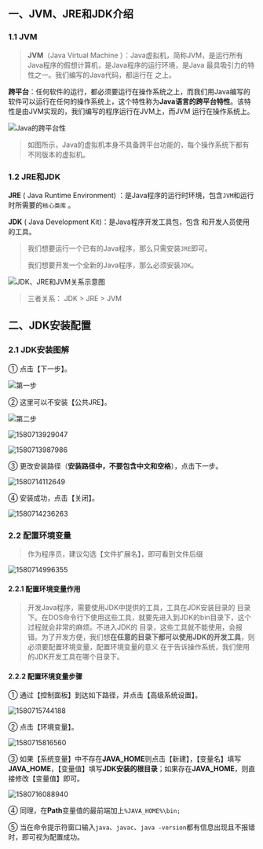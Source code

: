 ## 一、JVM、JRE和JDK介绍

### 1.1 JVM

> **JVM**（Java Virtual Machine ）：Java虚拟机，简称JVM，是运行所有Java程序的假想计算机，是Java程序的运行环境，是Java 最具吸引力的特性之一。我们编写的Java代码，都运行在 之上。

**跨平台**：任何软件的运行，都必须要运行在操作系统之上，而我们用Java编写的软件可以运行在任何的操作系统上，这个特性称为**Java语言的跨平台特性**。该特性是由JVM实现的，我们编写的程序运行在JVM上，而JVM 运行在操作系统上。

![Java的跨平台性](https://gitee.com/nigream/cloudimage/raw/master/java_notes_img/20210314005038.png)

> 如图所示，Java的虚拟机本身不具备跨平台功能的，每个操作系统下都有不同版本的虚拟机。

### 1.2 JRE和JDK

**JRE** ( Java Runtime Environment) ：是Java程序的运行时环境，包含``JVM``和运行时所需要的``核心类库`` 。

**JDK** ( Java Development Kit)：是Java程序开发工具包，包含 和开发人员使用的工具。

> 我们想要运行一个已有的Java程序，那么只需安装``JRE``即可。
>
> 我们想要开发一个全新的Java程序，那么必须安装``JDK``。

![JDK、JRE和JVM关系示意图](https://gitee.com/nigream/cloudimage/raw/master/java_notes_img/20210314005045.png)

> 三者关系： JDK \> JRE \> JVM

## 二、JDK安装配置

### 2.1 JDK安装图解

① 点击【下一步】。

![第一步](https://gitee.com/nigream/cloudimage/raw/master/java_notes_img/20210314005054.png)

② 这里可以不安装【公共JRE】。

![第二步](https://gitee.com/nigream/cloudimage/raw/master/java_notes_img/20210314005057.png)

![1580713929047](https://gitee.com/nigream/cloudimage/raw/master/java_notes_img/20210314005100.png)

![1580713987986](https://gitee.com/nigream/cloudimage/raw/master/java_notes_img/20210314005104.png)

③ 更改安装路径（**安装路径中，不要包含中文和空格**），点击下一步。

![1580714112649](https://gitee.com/nigream/cloudimage/raw/master/java_notes_img/20210314005106.png)

④ 安装成功，点击【关闭】。

![1580714236263](https://gitee.com/nigream/cloudimage/raw/master/java_notes_img/20210314005109.png)

### 2.2 配置环境变量

> 作为程序员，建议勾选【文件扩展名】，即可看到文件后缀

![1580714996355](https://gitee.com/nigream/cloudimage/raw/master/java_notes_img/20210314005111.png)

#### 2.2.1 配置环境变量作用

> 开发Java程序，需要使用JDK中提供的工具，工具在JDK安装目录的 目录下。在DOS命令行下使用这些工具，就要先进入到JDK的bin目录下，这个过程就会非常的麻烦。不进入JDK的 目录，这些工具就不能使用，会报错。为了开发方便，我们想**在任意的目录下都可以使用JDK的开发工具**，则必须要配置环境变量，配置环境变量的意义 在于告诉操作系统，我们使用的JDK开发工具在哪个目录下。

#### 2.2.2 配置环境变量步骤

① 通过【控制面板】到达如下路径，并点击【高级系统设置】。

![1580715744188](https://gitee.com/nigream/cloudimage/raw/master/java_notes_img/20210314005853.png)

② 点击【环境变量】。

![1580715816560](https://gitee.com/nigream/cloudimage/raw/master/java_notes_img/20210314010330.png)

③ 如果【系统变量】中不存在**JAVA_HOME**则点击【新建】，【变量名】填写**JAVA_HOME**，【变量值】填写**JDK安装的根目录**；如果存在**JAVA_HOME**，则直接修改【变量值】即可。

![1580716088940](https://gitee.com/nigream/cloudimage/raw/master/java_notes_img/20210314010334.png)

④ 同理，在**Path**变量值的最前端加上``%JAVA_HOME%\bin;``

⑤ 当在命令提示符窗口输入``java``、``javac``、``java -version``都有信息出现且不报错时，即可视为配置成功。